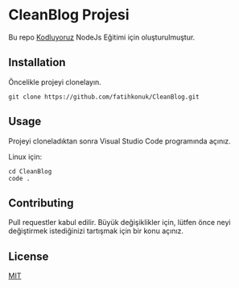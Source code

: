 # CleanBlog Projesi
Bu repo [Kodluyoruz](http://www.kodluyoruz.org/) NodeJs Eğitimi için oluşturulmuştur.

## Installation
Öncelikle projeyi clonelayın.
```
git clone https://github.com/fatihkonuk/CleanBlog.git
```

## Usage
Projeyi cloneladıktan sonra Visual Studio Code programında açınız.

Linux için:
```
cd CleanBlog
code .
```

## Contributing
Pull requestler kabul edilir. Büyük değişiklikler için, lütfen önce neyi değiştirmek istediğinizi tartışmak için bir konu açınız.

## License
[MIT](https://choosealicense.com/licenses/mit/)
